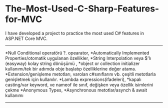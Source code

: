 # The-Most-Used-C-Sharp-Features-for-MVC
I have developed a project to practice the most used C# features in ASP.NET Core MVC.


***

*Null Conditional operatörü ?. opearator, 
*Automatically Implemented Properties/otomatik uygulanan özellikler, 
*String Interpolation veya $'lı (easyway) kolay string dönüşümü ,
*object or collection initializer kullanımı/tek bir adımda obje başlatıp özelliklerine değer atama.
*Extension/genişleme metotları, varolan c#sınıflarını vb. çeşitli metotlarla genişletmek için kullanılır.
*Lambda expressions(ifadeleri), 
*kapalı casting/var keyword, ve nameof ile sınıf, değişken veya özellik isimlerini çekme
*Anonymous Types, 
*Asynchronous metotlar/asynch & await kullanımı

***
